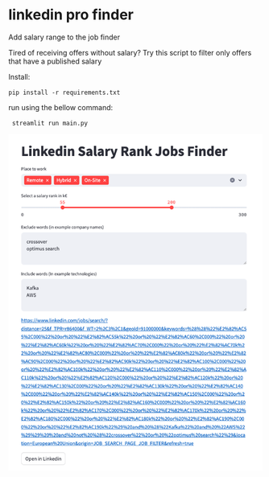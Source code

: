 # linkedin pro finder

Add salary range to the job finder 

Tired of receiving offers without salary? Try this script to filter only offers that have a published salary

Install:
```
pip install -r requirements.txt
```

run using the bellow command:
```
 streamlit run main.py
```
![Screenshot](screenshot1.png)
